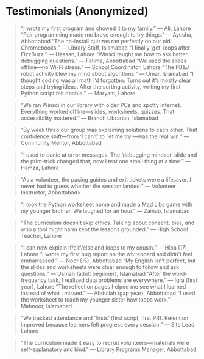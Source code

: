 # Testimonials (Anonymized)

> “I wrote my first program and showed it to my family.” — Ali, Lahore
> “Pair programming made me brave enough to try things.” — Ayesha, Abbottabad
> “The no-install quizzes ran perfectly on our old Chromebooks.” — Library Staff, Islamabad
> “I finally ‘get’ loops after FizzBuzz.” — Hassan, Lahore
> “Winsci taught me how to ask better debugging questions.” — Fatima, Abbottabad
> “We used the slides offline—no Wi-Fi stress.” — School Coordinator, Lahore
> “The PB&J robot activity blew my mind about algorithms.” — Umar, Islamabad
> “I thought coding was all math I’d forgotten. Turns out it’s mostly clear steps and trying ideas. After the sorting activity, writing my first Python script felt doable.” — Maryam, Lahore

> “We ran Winsci in our library with older PCs and spotty internet. Everything worked offline—slides, worksheets, quizzes. That accessibility mattered.” — Branch Librarian, Islamabad

> “By week three our group was explaining solutions to each other. That confidence shift—from ‘I can’t’ to ‘let me try’—was the real win.” — Community Mentor, Abbottabad

> “I used to panic at error messages. The ‘debugging mindset’ slide and the print-trick changed that; now I test one small thing at a time.” — Hamza, Lahore

> “As a volunteer, the pacing guides and exit tickets were a lifesaver. I never had to guess whether the session landed.” — Volunteer Instructor, Abbottabad> 

> “I took the Python worksheet home and made a Mad Libs game with my younger brother. We laughed for an hour.” — Zainab, Islamabad

> “The curriculum doesn’t skip ethics. Talking about consent, bias, and who a tool might harm kept the lessons grounded.” — High School Teacher, Lahore

> “I can now explain if/elif/else and loops to my cousin.” — Hiba (17), Lahore
> “I wrote my first bug report on the whiteboard and didn’t feel embarrassed.” — Noor (15), Abbottabad
> “My English isn’t perfect, but the slides and worksheets were clear enough to follow and ask questions.” — Usman (adult beginner), Islamabad
> “After the word-frequency task, I realized data problems are everywhere.” — Iqra (first year), Lahore
> “The reflection pages helped me see what I learned instead of what I missed.” — Abdullah (gap year), Abbottabad
> “I used the worksheet to teach my younger sister how loops work.” — Mahnoor, Islamabad

> “We tracked attendance and ‘firsts’ (first script, first PR). Retention improved because learners felt progress every session.” — Site Lead, Lahore

> “The curriculum made it easy to recruit volunteers—materials were self-explanatory and kind.” — Library Programs Manager, Abbottabad